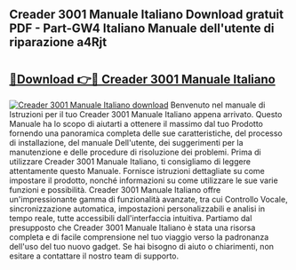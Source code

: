 ## Creader 3001 Manuale Italiano Download gratuit PDF - Part-GW4 Italiano Manuale dell'utente di riparazione a4Rjt

# <h2><a href="http://dfffngx.blite.top/?on=Creader+3001+Manuale+Italiano">🔗Download 👉🔴 Creader 3001 Manuale Italiano</a></h2>

[![Creader 3001 Manuale Italiano download](https://i.imgur.com/lujVjoI.png)](http://dfffngx.blite.top/?on=Creader+3001+Manuale+Italiano)
Benvenuto nel manuale di Istruzioni per il tuo Creader 3001 Manuale Italiano appena arrivato. Questo Manuale ha lo scopo di aiutarti a ottenere il massimo dal tuo Prodotto fornendo una panoramica completa delle sue caratteristiche, del processo di installazione, del manuale Dell'utente, dei suggerimenti per la manutenzione e delle procedure di risoluzione dei problemi. Prima di utilizzare Creader 3001 Manuale Italiano, ti consigliamo di leggere attentamente questo Manuale. Fornisce istruzioni dettagliate su come impostare il prodotto, nonché informazioni su come utilizzare le sue varie funzioni e possibilità. Creader 3001 Manuale Italiano offre un'impressionante gamma di funzionalità avanzate, tra cui Controllo Vocale, sincronizzazione automatica, impostazioni personalizzabili e analisi in tempo reale, tutte accessibili dall'interfaccia intuitiva. Partiamo dal presupposto che Creader 3001 Manuale Italiano è stata una risorsa completa e di facile comprensione nel tuo viaggio verso la padronanza dell'uso del tuo nuovo gadget. Se hai bisogno di aiuto o chiarimenti, non esitare a contattare il nostro team di supporto.
